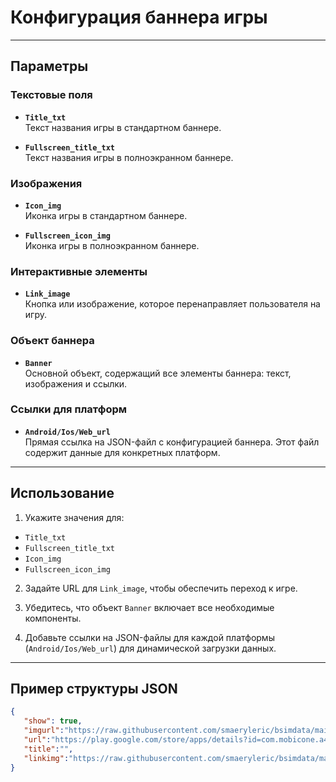 #  Конфигурация баннера игры


---

## Параметры

### **Текстовые поля**
- **`Title_txt`**  
   Текст названия игры в стандартном баннере.

- **`Fullscreen_title_txt`**  
   Текст названия игры в полноэкранном баннере.

### **Изображения**
- **`Icon_img`**  
   Иконка игры в стандартном баннере.

- **`Fullscreen_icon_img`**  
   Иконка игры в полноэкранном баннере.

### **Интерактивные элементы**
- **`Link_image`**  
   Кнопка или изображение, которое перенаправляет пользователя на игру.

### **Объект баннера**
- **`Banner`**  
   Основной объект, содержащий все элементы баннера: текст, изображения и ссылки.

### **Ссылки для платформ**
- **`Android/Ios/Web_url`**  
   Прямая ссылка на JSON-файл с конфигурацией баннера. Этот файл содержит данные для конкретных платформ.

---

##  Использование
1.  Укажите значения для:
   - `Title_txt`
   - `Fullscreen_title_txt`
   - `Icon_img`
   - `Fullscreen_icon_img`

2. Задайте URL для `Link_image`, чтобы обеспечить переход к игре.

3. Убедитесь, что объект `Banner` включает все необходимые компоненты.

4. Добавьте ссылки на JSON-файлы для каждой платформы (`Android/Ios/Web_url`) для динамической загрузки данных.

---

## Пример структуры JSON

```json
{
   "show": true,
   "imgurl":"https://raw.githubusercontent.com/smaeryleric/bsimdata/main/dopa.png",
   "url":"https://play.google.com/store/apps/details?id=com.mobicone.a4erase",
   "title":"",
   "linkimg":"https://raw.githubusercontent.com/smaeryleric/bsimdata/main/en_badge_web_generic.png" 
}
